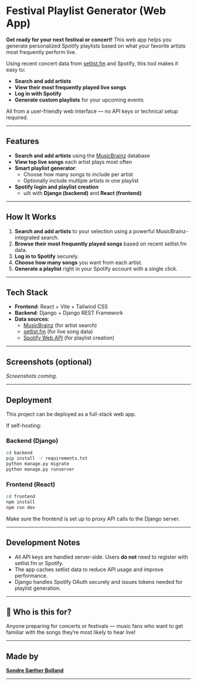 #  Festival Playlist Generator (Web App)

**Get ready for your next festival or concert!**
This web app helps you generate personalized Spotify playlists based on what your favorite artists most frequently perform live.

Using recent concert data from [setlist.fm](https://www.setlist.fm) and Spotify, this tool makes it easy to:

* **Search and add artists**
* **View their most frequently played live songs**
* **Log in with Spotify**
* **Generate custom playlists** for your upcoming events

All from a user-friendly web interface — no API keys or technical setup required.

---

##  Features

*  **Search and add artists** using the [MusicBrainz](https://musicbrainz.org/) database
*  **View top live songs** each artist plays most often
*  **Smart playlist generator**:
   * Choose how many songs to include per artist
   * Optionally include multiple artists in one playlist
*  **Spotify login and playlist creation**
   *  uilt with **Django (backend)** and **React (frontend)**

---

##  How It Works

1. **Search and add artists** to your selection using a powerful MusicBrainz-integrated search.
2. **Browse their most frequently played songs** based on recent setlist.fm data.
3. **Log in to Spotify** securely.
4. **Choose how many songs** you want from each artist.
5. **Generate a playlist** right in your Spotify account with a single click.

---

## Tech Stack

* **Frontend**: React + Vite + Tailwind CSS
* **Backend**: Django + Django REST Framework
* **Data sources**:
   * [MusicBrainz](https://musicbrainz.org) (for artist search)
   * [setlist.fm](https://www.setlist.fm) (for live song data)
   * [Spotify Web API](https://developer.spotify.com) (for playlist creation)

---

##  Screenshots (optional)

*Screenshots coming.*

---

## Deployment

This project can be deployed as a full-stack web app.

If self-hosting:

### Backend (Django)

```bash
cd backend
pip install -r requirements.txt
python manage.py migrate
python manage.py runserver
```

### Frontend (React)

```bash
cd frontend
npm install
npm run dev
```

Make sure the frontend is set up to proxy API calls to the Django server.

---

##  Development Notes

* All API keys are handled server-side. Users **do not** need to register with setlist.fm or Spotify.
* The app caches setlist data to reduce API usage and improve performance.
* Django handles Spotify OAuth securely and issues tokens needed for playlist generation.

---

## 🙋 Who is this for?

Anyone preparing for concerts or festivals — music fans who want to get familiar with the songs they’re most likely to hear live!

---

## Made by

[**Sondre Sæther Bolland**](https://www4.uib.no/finn-ansatte/Sondre.S%C3%A6ther.Bolland)

---

